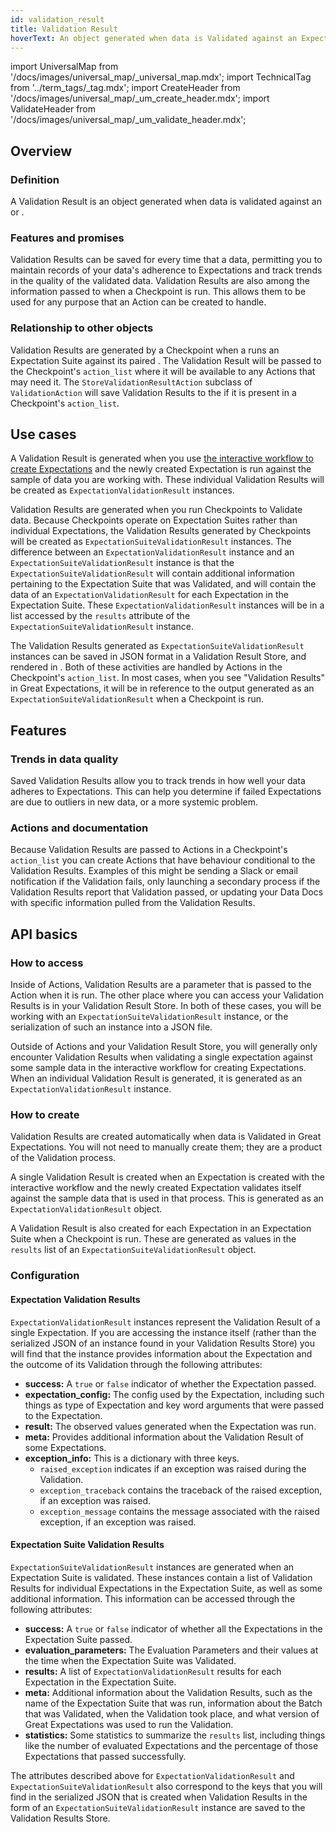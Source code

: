 ```yaml
---
id: validation_result
title: Validation Result
hoverText: An object generated when data is Validated against an Expectation or Expectation Suite.
---
```

import UniversalMap from '/docs/images/universal_map/_universal_map.mdx';
import TechnicalTag from '../term_tags/_tag.mdx';
import CreateHeader from '/docs/images/universal_map/_um_create_header.mdx';
import ValidateHeader from '/docs/images/universal_map/_um_validate_header.mdx';


<UniversalMap setup='inactive' connect='inactive' create='active' validate='active'/> 

## Overview

### Definition

A Validation Result is an object generated when data is validated against an <TechnicalTag relative="../" tag="expectation" text="Expectation" /> or <TechnicalTag relative="../" tag="expectation_suite" text="Expectation Suite" />.

### Features and promises

Validation Results can be saved for every time that a <TechnicalTag relative="../" tag="checkpoint" text="Checkpoint" /> <TechnicalTag relative="../" tag="validation" text="Validates" /> data, permitting you to maintain records of your data's adherence to Expectations and track trends in the quality of the validated data.  Validation Results are also among the information passed to <TechnicalTag relative="../" tag="action" text="Actions" /> when a Checkpoint is run.  This allows them to be used for any purpose that an Action can be created to handle. 

### Relationship to other objects

Validation Results are generated by a Checkpoint when a <TechnicalTag relative="../" tag="validator" text="Validator" /> runs an Expectation Suite against its paired <TechnicalTag relative="../" tag="batch_request" text="Batch Request" />.  The Validation Result will be passed to the Checkpoint's `action_list` where it will be available to any Actions that may need it.  The `StoreValidationResultAction` subclass of `ValidationAction` will save Validation Results to the <TechnicalTag relative="../" tag="validation_result_store" text="Validation Result Store" /> if it is present in a Checkpoint's `action_list`.

## Use cases

<CreateHeader/>

A Validation Result is generated when you use [the interactive workflow to create Expectations](../guides/expectations/how_to_create_and_edit_expectations_with_instant_feedback_from_a_sample_batch_of_data.md) and the newly created Expectation is run against the sample <TechnicalTag relative="../" tag="batch" text="Batch" /> of data you are working with.  These individual Validation Results will be created as `ExpectationValidationResult` instances.

<ValidateHeader/>

Validation Results are generated when you run Checkpoints to Validate data.  Because Checkpoints operate on Expectation Suites rather than individual Expectations, the Validation Results generated by Checkpoints will be created as `ExpectationSuiteValidationResult` instances. The difference between an `ExpectationValidationResult` instance and an `ExpectationSuiteValidationResult` instance is that the `ExpectationSuiteValidationResult` will contain additional information pertaining to the Expectation Suite that was Validated, and will contain the data of an `ExpectationValidationResult` for each Expectation in the Expectation Suite.  These `ExpectationValidationResult` instances will be in a list accessed by the `results` attribute of the `ExpectationSuiteValidationResult` instance.

The Validation Results generated as `ExpectationSuiteValidationResult` instances can be saved in JSON format in a Validation Result Store, and rendered in <TechnicalTag relative="../" tag="data_docs" text="Data Docs" />.  Both of these activities are handled by Actions in the Checkpoint's `action_list`.  In most cases, when you see "Validation Results" in Great Expectations, it will be in reference to the output generated as an `ExpectationSuiteValidationResult` when a Checkpoint is run.

## Features

### Trends in data quality

Saved Validation Results allow you to track trends in how well your data adheres to Expectations.  This can help you determine if failed Expectations are due to outliers in new data, or a more systemic problem.

### Actions and documentation

Because Validation Results are passed to Actions in a Checkpoint's `action_list` you can create Actions that have behaviour conditional to the Validation Results.  Examples of this might be sending a Slack or email notification if the Validation fails, only launching a secondary process if the Validation Results report that Validation passed, or updating your Data Docs with specific information pulled from the Validation Results.

## API basics

### How to access

Inside of Actions, Validation Results are a parameter that is passed to the Action when it is run.  The other place where you can access your Validation Results is in your Validation Result Store.  In both of these cases, you will be working with an `ExpectationSuiteValidationResult` instance, or the serialization of such an instance into a JSON file.

Outside of Actions and your Validation Result Store, you will generally only encounter Validation Results when validating a single expectation against some sample data in the interactive workflow for creating Expectations.  When an individual Validation Result is generated, it is generated as an `ExpectationValidationResult` instance.

### How to create

Validation Results are created automatically when data is Validated in Great Expectations.  You will not need to manually create them; they are a product of the Validation process.

A single Validation Result is created when an Expectation is created with the interactive workflow and the newly created Expectation validates itself against the sample data that is used in that process.  This is generated as an `ExpectationValidationResult` object.

A Validation Result is also created for each Expectation in an Expectation Suite when a Checkpoint is run.  These are generated as values in the `results` list of an `ExpectationSuiteValidationResult` object.

### Configuration

#### Expectation Validation Results

`ExpectationValidationResult` instances represent the Validation Result of a single Expectation.  If you are accessing the instance itself (rather than the serialized JSON of an instance found in your Validation Results Store) you will find that the instance provides information about the Expectation and the outcome of its Validation through the following attributes:

- **success:** A `true` or `false` indicator of whether the Expectation passed.
- **expectation_config:** The config used by the Expectation, including such things as type of Expectation and key word arguments that were passed to the Expectation.
- **result:** The observed values generated when the Expectation was run.
- **meta:** Provides additional information about the Validation Result of some Expectations.
- **exception_info:** This is a dictionary with three keys. 
  - `raised_exception` indicates if an exception was raised during the Validation. 
  - `exception_traceback` contains the traceback of the raised exception, if an exception was raised.
  - `exception_message` contains the message associated with the raised exception, if an exception was raised.

#### Expectation Suite Validation Results

`ExpectationSuiteValidationResult` instances are generated when an Expectation Suite is validated.  These instances contain a list of Validation Results for individual Expectations in the Expectation Suite, as well as some additional information.  This information can be accessed through the following attributes:

- **success:** A `true` or `false` indicator of whether all the Expectations in the Expectation Suite passed.
- **evaluation_parameters:** The Evaluation Parameters and their values at the time when the Expectation Suite was Validated.
- **results:** A list of `ExpectationValidationResult` results for each Expectation in the Expectation Suite.
- **meta:** Additional information about the Validation Results, such as the name of the Expectation Suite that was run, information about the Batch that was Validated, when the Validation took place, and what version of Great Expectations was used to run the Validation.
- **statistics:** Some statistics to summarize the `results` list, including things like the number of evaluated Expectations and the percentage of those Expectations that passed successfully.

The attributes described above for `ExpectationValidationResult` and `ExpectationSuiteValidationResult` also correspond to the keys that you will find in the serialized JSON that is created when Validation Results in the form of an `ExpectationSuiteValidationResult` instance are saved to the Validation Results Store.